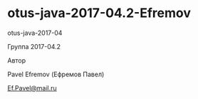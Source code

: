 # otus-java-2017-04.2-Efremov
otus-java-2017-04

Группа 2017-04.2

Автор

Pavel Efremov (Ефремов Павел)

Ef.Pavel@mail.ru
